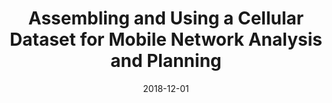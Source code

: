 ---
title: "Assembling and Using a Cellular Dataset for Mobile Network Analysis and Planning"
collection: publications
permalink: /publication/2018-bigdata
date: 2018-12-01
venue: 'IEEE Transactions on Big Data'
paperurl: '/files/pdf/research/2018BigData.pdf'
link: 'https://doi.org/10.1109/TBDATA.2017.2734100'
citation: 'P. Di Francesco, F. Malandrino, and L.A. DaSilva. 2018. &quot;Assembling and Using a Cellular Dataset for Mobile Network Analysis and Planning.&quot; <i>IEEE Transactions on Big Data</i> 4(4): 614 - 620. doi:10.21105/joss.01722'
---